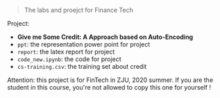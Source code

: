> The labs and proejct for Finance Tech

Project:

- **Give me Some Credit: A Approach based on Auto-Encoding**
- `ppt`: the representation power point for project
- `report`: the latex report for project
- `code_new.ipynb`: the code for project
- `cs-training.csv`: the training set about credit

Attention: this project is for FinTech in ZJU, 2020 summer. If you are the student in this course, you're not allowed to copy this one for yourself !